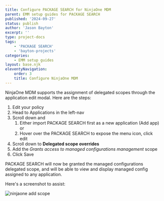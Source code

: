 ```yaml
---
title: Configure PACKAGE SEARCH for NinjaOne MDM
parent: EMM setup guides for PACKAGE SEARCH
published: '2024-09-27'
status: publish
author: 'Jason Bayton'
excerpt: ''
type: project-docs
tags: 
    - 'PACKAGE SEARCH'
    - 'bayton-projects'
categories: 
    - EMM setup guides
layout: base.njk
eleventyNavigation: 
    order: 3
    title: Configure NinjaOne MDM
---
```


NinjaOne MDM supports the assignment of delegated scopes through the application edit modal. Here are the steps:

1. Edit your policy
2. Head to Applications in the left-nav
3. Scroll down and
   1. Either import PACKAGE SEARCH first as a new application (Add app) or
   2. Hover over the PACKAGE SEARCH to expose the menu icon, click edit
4. Scroll down to **Delegated scope overrides**
5. Add the _Grants access to managed configurations management_ scope
6. Click Save

PACKAGE SEARCH will now be granted the managed configurations delegated scope, and will be able to view and display managed config assigned to any application.

Here's a screenshot to assist:

![ninjaone add scope](https://cdn.bayton.org/assets/package_search/package_search_emm_setup/ninjaone_mdm/Screenshot_2024-09-27_17.25.22.png)